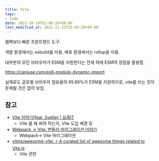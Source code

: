 ```yaml
---
title: Vite
tags:
- todo
date: 2022-10-10T01:08:20+09:00
last_modified_at: 2022-11-22T20:09:20+09:00
---
```



웹팩보다 빠른 프론트엔드 도구.

개발 환경에서는 esbuild를 이용, 배포 환경에서는 rollup을 이용.

대부분의 모던 브라우저가 ESM을 지원한다는 전제 하에 ESM의 장점을 활용함.

https://caniuse.com/es6-module-dynamic-import

실제로도 글로벌 브라우저 점유율의 95.86%가 ESM을 지원하므로, vite를 쓰는 것이 문제될 것은 없어 보임.




## 참고
 
- [Vite 이야기(feat. Svelte) | 요즘IT](https://yozm.wishket.com/magazine/detail/1620/)
	- Vite 를 왜 써야 하는지, Vite 도입 배경 등
- [Webpack → Vite: 번들러 마이그레이션 이야기](https://engineering.ab180.co/stories/webpack-to-vite)
	- Webpack-> Vite 마이그레이션
- [vitejs/awesome-vite: ⚡️ A curated list of awesome things related to Vite.js](https://github.com/vitejs/awesome-vite)
	- Vite 관련